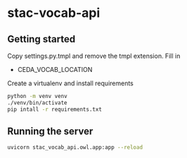 # stac-vocab-api

## Getting started

Copy settings.py.tmpl and remove the tmpl extension. 
Fill in 
- CEDA_VOCAB_LOCATION

Create a virtualenv and install requirements
```bash
python -m venv venv
./venv/bin/activate
pip intall -r requirements.txt
```

## Running the server

```bash
uvicorn stac_vocab_api.owl.app:app --reload
```
